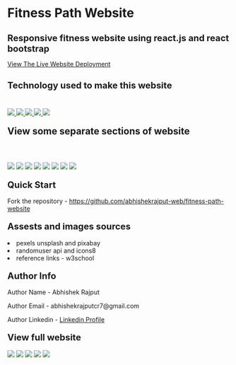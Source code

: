 # Fitness Path Website
<h1 style="font-size:20px">Responsive fitness website using react.js and react bootstrap</h1>
<p><a href="fitness-path-website">View The Live Website Deployment </a></p>

<h2 style="font-size:20px">Technology used to make this website</h2>

<div style="margin-top:40px">
 <a href="https://reactjs.org/" target="_blank"> <img src="https://img.icons8.com/office/96/null/react.png"/> </a> 
    <a href="https://react-bootstrap.github.io/" target="_blank"> <img src="https://img.icons8.com/color/96/null/bootstrap.png"/> </a> 
    <a href="https://developer.mozilla.org/en-US/docs/Web/JavaScript" target="_blank"> <img src="https://img.icons8.com/color/94/000000/javascript.png"/> </a> 
      <a href="https://www.w3schools.com/html/" target="_blank"> <img src="https://img.icons8.com/color/96/null/html-5--v1.png"/> </a> 
            <a  href="https://www.w3schools.com/css/" target="_blank"><img src="https://img.icons8.com/color/96/null/css3.png"/> </a>

</div>

<h2 style="margin-top:20px"> View some separate sections of website</h2>
<div>
<img style="margin-top:40px" src="https://i.imgur.com/CZblZ3i.jpg">
<img style="margin-top:20px" src="https://i.imgur.com/KXmBYxV.jpg">
<img style="margin-top:20px" src="https://i.imgur.com/LfaZ6Rp.jpg">
<img style="margin-top:20px" src="https://i.imgur.com/nfhkOZS.jpg">
<img style="margin-top:20px" src="https://i.imgur.com/628Sqs1.jpg">
<img style="margin-top:20px" src="https://i.imgur.com/XwiJCOg.jpg">
<img style="margin-top:20px" src="https://i.imgur.com/farUEO7.jpg">
<img style="margin-top:20px" src="https://i.imgur.com/D3Tfbxz.jpg">
</div>
 
 
<h2 style="margin-top:20px;font-size:20px">Quick Start</h2>
<p>Fork the repository - <a href="https://github.com/abhishekrajput-web/fitness-path-website.git">https://github.com/abhishekrajput-web/fitness-path-website</a></p>


<h2 style="margin-top:20px;font-size:20px">Assests and images sources</h2>


<div>
<li>pexels unsplash and pixabay</li>
<li> randomuser api and icons8</li>
<li>reference links - w3school</li>
</div>
 
 
<h2 style="margin-top:20px;font-size:20px">Author Info</h2>

<p>Author Name - Abhishek Rajput</p>
<p>Author Email - abhishekrajputcr7@gmail.com</p>
<p>Author Linkedin - <a href="https://linkedin.com/in/abhishek-rajput7/">Linkedin Profile</a></p>
 
<h2 style="margin-top:20px;font-size:20px">View full website</h2>

<div>
<img src="https://i.imgur.com/CZblZ3i.jpg">
<img src="https://i.imgur.com/LfaZ6Rp.jpg">
<img src="https://i.imgur.com/KXmBYxV.jpg">
<img src="https://i.imgur.com/farUEO7.jpg">
<img src="https://i.imgur.com/D3Tfbxz.jpg">
</div>

